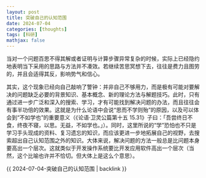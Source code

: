 ```yaml
---
layout: post
title: 突破自己的认知范围
date: 2024-07-04
categories: [thoughts]
tags: [科研]
mathjax: false
---
```


当对一个问题百思不得其解或者证明与计算步骤异常复杂的时候，实际上已经隐约地表明当下采用的思路与方法并不凑效。若继续苦思冥想下去，往往是费力且图劳的，并且会适得其反，影响势气和信心。

其实，这个现象已经向自己敲响了警钟：并非自己不够用力，而是极有可能对要解决的问题缺乏必要的背景知识、基本概念、新的理论方法与解题技巧。此时，只有通过进一步广泛和深入的搜索、学习，才有可能找到解决问题的办法，而且往往会有事半功倍的效果。这就是为什么论语中会说“思而不学则殆”的原因，以及可以体会到“不如学也”的重要意义（《论语·卫灵公篇第十五 15.31》子曰：「吾尝终日不食，终夜不寝，以思。无益，不如学也。」）。同时，这里所说的“学”恐怕也不只是学习手头现成的资料、复习遗忘的知识，而应该更进一步地拓展自己的视野，去搜索超出自己认知范围之外的知识。大体来说，解决问题的方法一般总是比问题本身要高出一个层次。这就类似于开发操作系统要比开发应用软件高出一个层次（当然，这个比喻也许并不恰切。但大体上是这么个意思）。

{{ 2024-07-04-突破自己的认知范围 | backlink }}
